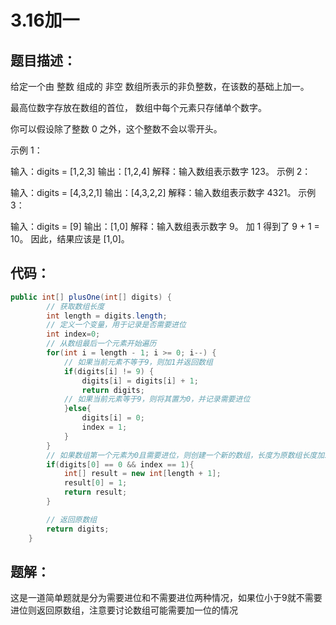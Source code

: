# 3.16加一

## 题目描述：

给定一个由 整数 组成的 非空 数组所表示的非负整数，在该数的基础上加一。

最高位数字存放在数组的首位， 数组中每个元素只存储单个数字。

你可以假设除了整数 0 之外，这个整数不会以零开头。

示例 1：

输入：digits = [1,2,3]
输出：[1,2,4]
解释：输入数组表示数字 123。
示例 2：

输入：digits = [4,3,2,1]
输出：[4,3,2,2]
解释：输入数组表示数字 4321。
示例 3：

输入：digits = [9]
输出：[1,0]
解释：输入数组表示数字 9。
加 1 得到了 9 + 1 = 10。
因此，结果应该是 [1,0]。

## 代码：

```java
public int[] plusOne(int[] digits) {
        // 获取数组长度
        int length = digits.length;
        // 定义一个变量，用于记录是否需要进位
        int index=0;
        // 从数组最后一个元素开始遍历
        for(int i = length - 1; i >= 0; i--) {
            // 如果当前元素不等于9，则加1并返回数组
            if(digits[i] != 9) {
                digits[i] = digits[i] + 1;
                return digits;
            // 如果当前元素等于9，则将其置为0，并记录需要进位
            }else{
                digits[i] = 0;
                index = 1;
            }
        }
        // 如果数组第一个元素为0且需要进位，则创建一个新的数组，长度为原数组长度加1，第一个元素为1，其余元素为0，并返回新数组
        if(digits[0] == 0 && index == 1){
            int[] result = new int[length + 1];
            result[0] = 1;
            return result;
        }

        // 返回原数组
        return digits;
    }
```

## 题解：

这是一道简单题就是分为需要进位和不需要进位两种情况，如果位小于9就不需要进位则返回原数组，注意要讨论数组可能需要加一位的情况